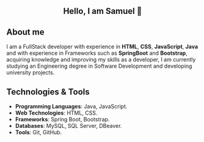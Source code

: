 <section align="center">
    <h1 align="center">Hello, I am Samuel 👋</h1>
</section>

## About me
I am a FullStack developer with experience in **HTML**, **CSS**, **JavaScript**, **Java** and with experience in Frameworks such as **SpringBoot** and **Bootstrap**, acquiring knowledge and improving my skills as a developer, I am currently studying an Engineering degree in Software Development and developing university projects.

## Technologies & Tools
- **Programming Languages**: Java, JavaScript.
- **Web Technologies**: HTML, CSS.
- **Frameworks**: Spring Boot, Bootstrap.
- **Databases**: MySQL, SQL Server, DBeaver.
- **Tools**: Git, GitHub.
